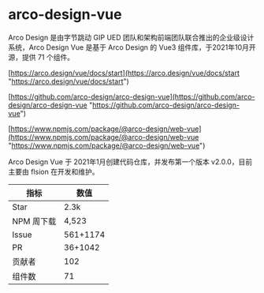 # arco-design-vue

Arco Design 是由字节跳动 GIP UED 团队和架构前端团队联合推出的企业级设计系统，Arco Design Vue 是基于 Arco Design 的 Vue3 组件库，于2021年10月开源，提供 71 个组件。

[https://arco.design/vue/docs/start](https://arco.design/vue/docs/start "https://arco.design/vue/docs/start")

[https://github.com/arco-design/arco-design-vue](https://github.com/arco-design/arco-design-vue "https://github.com/arco-design/arco-design-vue")

[https://www.npmjs.com/package/@arco-design/web-vue](https://www.npmjs.com/package/@arco-design/web-vue "https://www.npmjs.com/package/@arco-design/web-vue")

Arco Design Vue 于 2021年1月创建代码仓库，并发布第一个版本 v2.0.0，目前主要由 flsion 在开发和维护。

| 指标      | 数值       |
| ------- | -------- |
| Star    | 2.3k     |
| NPM 周下载 | 4,523    |
| Issue   | 561+1174 |
| PR      | 36+1042  |
| 贡献者     | 102      |
| 组件数     | 71       |

​


